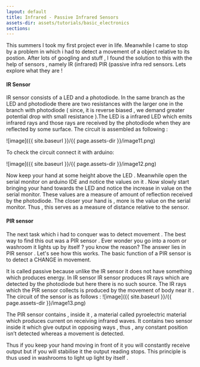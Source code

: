 ```yaml
---
layout: default
title: Infrared - Passive Infrared Sensors
assets-dir: assets/tutorials/basic_electronics
sections:
---
```


This summers I took my first project ever in life. Meanwhile I came to
stop by a problem in which i had to detect a movement of a object
relative to its postion. After lots of googling and stuff , I found the
solution to this with the help of sensors , namely IR (infrared) PIR
(passive infra red sensors. Lets explore what they are !
 
#### IR Sensor

IR sensor consists of a LED and a photodiode. In the same branch as the
LED and photodiode there are two resistances with the larger one in the
branch with photodiode ( since, it is reverse biased , we demand greater
potential drop with small resistance ).The LED is a infrared LED which
emits infrared rays and those rays are received by the photodiode when
they are reflected by some surface. The circuit is assembled as
following :

![image]({{ site.baseurl }}/{{ page.assets-dir }}/image11.png)

To check the circuit connect it with arduino:

![image]({{ site.baseurl }}/{{ page.assets-dir }}/image12.png)

Now keep your hand at some height above the LED . Meanwhile open the
serial monitor on arduino IDE and notice the values on it . Now slowly
start bringing your hand towards the LED and notice the increase in
value on the serial monitor. These values are a measure of amount of
reflection received by the photodiode. The closer your hand is , more is
the value on the serial monitor. Thus , this serves as a measure of
distance relative to the sensor. 
 
#### PIR sensor

The next task which i had to conquer was to detect movement . The best
way to find this out was a PIR sensor . Ever wonder you go into a room
or washroom it lights up by itself ? you know the reason? The answer
lies in PIR sensor . Let's see how this works. The basic function of a
PIR sensor is to detect a CHANGE in movement.

It is called passive because unlike the IR sensor it does not have
something which produces energy. In IR sensor IR sensor produces IR rays
which are detected by the photodiode but here there is no such source.
The IR rays which the PIR sensor collects is produced by the movement of
body near it . The circuit of the sensor is as follows :
![image]({{ site.baseurl }}/{{ page.assets-dir }}/image13.png)

The PIR sensor contains , inside it , a material called pyroelectric
material which produces current on receiving infrared waves. It contains
two sensor inside it which give output in opposing ways , thus , any
constant position isn’t detected whereas a movement is detected.

Thus if you keep your hand moving in front of it you will constantly
receive output but if you will stabilise it the output reading stops.
This principle is thus used in washrooms to light up light by itself .
